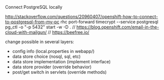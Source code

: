 Connect PostgreSQL locally

http://stackoverflow.com/questions/20960407/openshift-how-to-connect-to-postgresql-from-my-pc
rhc port-forward timecrypt --service postgresql
pg_ctl -o "-p 5432" start -w -D .
// https://blog.openshift.com/email-in-the-cloud-with-mailgun/
// https://beefree.io/

change possible in several layers:

* config info (local.properties in webapp/)
* data store choice (nosql, sql, etc)
* data store implementation (implement interface)
* data store provider (override behavior)
* post/get switch in servlets (override methods)